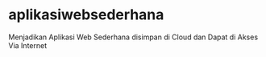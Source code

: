 # aplikasiwebsederhana
Menjadikan Aplikasi Web Sederhana disimpan di Cloud dan Dapat di Akses Via Internet 
